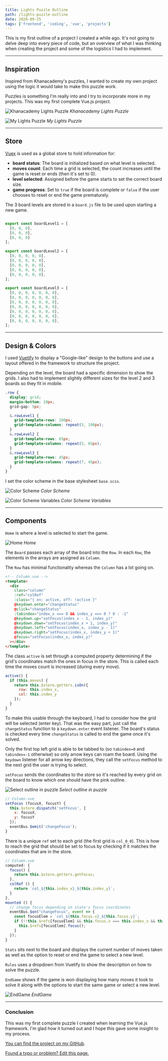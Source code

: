 ```yaml
---
title: Lights Puzzle Outline
path: /lights-puzzle-outline
date: 2020-09-25
tags: ['frontend', 'coding', 'vue', 'projects']
---
```


This is my first outline of a project I created a while ago. It's not going to delve deep into every piece of code, but an overview of what I was thinking when creating the project and some of the logistics I had to implement.

---

## Inspiration

Inspired from Khanacademy's puzzles, I wanted to create my own project using the logic it would take to make this puzzle work.

Puzzles is something I'm really into and I try to incorporate more in my projects. This was my first complete Vue.js project.

![Khanacademy Lights Puzzle](./images/2020-09-25/khanacademy-puzzle.png)
_Khanacademy Lights Puzzle_


![My Lights Puzzle](./images/2020-09-25/my-puzzle.png)
_My Lights Puzzle_

---

## Store

[Vuex](https://vuex.vuejs.org/) is used as a global store to hold information for:

- **board status**: The board is initialized based on what level is selected.
- **moves count**: Each time a grid is selected, the count increases until the game is reset or ends (then it's set to 0).
- **level selected**: Assigned before the game starts to set the correct board size.
- **game progress**: Set to `true` if the board is complete or `false` if the user chooses to reset or end the game prematurely.

The 3 board levels are stored in a `board.js` file to be used upon starting a new game.

```js

export const boardLevel1 = [
  [0, 0, 0],
  [0, 0, 0],
  [0, 0, 0]
];

export const boardLevel2 = [
  [0, 0, 0, 0, 0],
  [0, 0, 0, 0, 0],
  [0, 0, 0, 0, 0],
  [0, 0, 0, 0, 0],
  [0, 0, 0, 0, 0],
];

export const boardLevel3 = [
  [0, 0, 0, 0, 0, 0, 0],
  [0, 0, 0, 0, 0, 0, 0],
  [0, 0, 0, 0, 0, 0, 0],
  [0, 0, 0, 0, 0, 0, 0],
  [0, 0, 0, 0, 0, 0, 0],
  [0, 0, 0, 0, 0, 0, 0],
  [0, 0, 0, 0, 0, 0, 0],
];
```

---

## Design & Colors

I used [Vuetify](https://vuetifyjs.com/en/) to display a "Google-like" design to the buttons and use a layout offered in the framework to structure the project.

Depending on the level, the board had a specific dimension to show the grids. I also had to implement slightly different sizes for the level 2 and 3 boards so they fit in mobile.

```scss
.row {
  display: grid;
  margin-bottom: 10px;
  grid-gap: 5px;

  &.rowLevel1 {
    grid-template-rows: 100px;
    grid-template-columns: repeat(3, 100px);
  }
  &.rowLevel2 {
    grid-template-rows: 65px;
    grid-template-columns: repeat(5, 65px);
  }
  &.rowLevel3 {
    grid-template-rows: 45px;
    grid-template-columns: repeat(7, 45px);
  }
}
```

I set the color scheme in the base stylesheet `base.scss`.

![Color Scheme](./images/2020-09-25/color-scheme-cut.png)
_Color Scheme_

![Color Scheme Variables](./images/2020-09-25/color-scheme-code.png)
_Color Scheme Variables_

---

## Components

`Home` is where a level is selected to start the game.

![Home](./images/2020-09-25/Home.png)
_Home_

The `Board` passes each array of the board into the `Row`. In each `Row`, the elements in the arrays are assigned as `Column`.

The `Row` has minimal functionality whereas the `Column` has a lot going on.

```html
<!-- Column.vue -->
<template>
  <div
    class="column"
    :ref="colRef"
    :class="{ on: active, off: !active }"
    @keydown.enter="changeStatus"
    @click="changeStatus"
    :tabindex="index_x === 0 && index_y === 0 ? 0 : -1"
    @keydown.up="setFocus(index_x - 1, index_y)"
    @keydown.down="setFocus(index_x + 1, index_y)"
    @keydown.left="setFocus(index_x, index_y - 1)"
    @keydown.right="setFocus(index_x, index_y + 1)"
    @focus="setFocus(index_x, index_y)"
  ></div>
</template>
```

The class `active` is set through a computed property determining if the grid's coordinates match the ones in focus in the store. This is called each time the moves count is increased (during every move).

```js
active() {
  if (this.moves) {
    return this.$store.getters.isOn({
      row: this.index_x,
      col: this.index_y
    });
  }
}
```

To make this usable through the keyboard, I had to consider how the grid will be selected (enter key). That was the easy part, just call the `changeStatus` function to a `keydown.enter` event listener. The board's status is checked every time `changeStatus` is called to end the game once it's solved.

Only the first top left grid is able to be tabbed to (so `tabindex=0` and `tabindex=-1` otherwise) so only arrow keys can roam the board.
Using the `keydown` listener for all arrow key directions, they call the `setFocus` method to the next grid the user is trying to select.

`setFocus` sends the coordinates to the store so it's reached by every grid on the board to know which one should have the pink outline.

![Select outline in puzzle](./images/2020-09-25/my-puzzle-select.png)
_Select outline in puzzle_

```js
// Column.vue
setFocus (focusX, focusY) {
  this.$store.dispatch('setFocus', {
    x: focusX,
    y: focusY
  });
  eventBus.$emit('changeFocus');
}
```

There is a unique `ref` set to each grid (the first grid is `col_0_0`). This is how to reach the grid that should be set to focus by checking if it matches the coordinates that are in the store.

```js
// Column.vue
computed: {
  focus() {
    return this.$store.getters.getFocus;
  },
  colRef () {
    return `col_${this.index_x}_${this.index_y}`;
  }
},
mounted () {
  // change focus depending on state's focus coordinates
  eventBus.$on("changeFocus", event => {
    const focusElem = `col_${this.focus.x}_${this.focus.y}`;
    if (!!this.$refs[focusElem] && this.focus.x === this.index_x && this.focus.y === this.index_y) {
      this.$refs[focusElem].focus();
    }
  });
}
```

`Stats` sits next to the board and displays the current number of moves taken as well as the option to reset or end the game to select a new level.

`Rules` uses a dropdown from Vuetify to show the description on how to solve the puzzle.

`EndGame` shows if the game is won displaying how many moves it took to solve it along with the options to start the same game or select a new level.

![EndGame](./images/2020-09-25/EndGame.png)
_EndGame_

---

### Conclusion

This was my first complete puzzle I created when learning the Vue.js framework. I'm glad how it turned out and I hope this gave some insight to my process.

[You can find the project on my GitHub](https://github.com/Dana94/lights-puzzle).

[Found a typo or problem? Edit this page.](https://github.com/Dana94/website/blob/master/blog/2020-09-25-lights-puzzle-outline.md)
